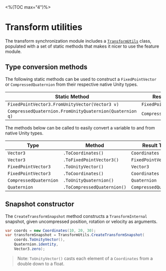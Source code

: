 <%(TOC max="4")%>

# Transform utilities

The transform synchronization module includes a [`TransformUtils`]({{urlRoot}}/api/transform-synchronization/transform-utils) class, populated with a set of static methods that makes it nicer to use the feature module.

## Type conversion methods

The following static methods can be used to construct a `FixedPointVector` or `CompressedQuaternion` from their respective native Unity types.

| Static Method                                            | Result Type            |
|----------------------------------------------------------|------------------------|
| `FixedPointVector3.FromUnityVector(Vector3 v)`           | `FixedPointVector3`    |
| `CompressedQuaternion.FromUnityQuaternion(Quaternion q)` | `CompressedQuaternion` |

The methods below can be called to easily convert a variable to and from native Unity types.

| Type                   | Method                      | Result Type            |
|------------------------|-----------------------------|------------------------|
| `Vector3`              | `.ToCoordinates()`          | `Coordinates`          |
| `Vector3`              | `.ToFixedPointVector3()`    | `FixedPointVector3`    |
| `FixedPointVector3`    | `.ToUnityVector()`          | `Vector3`              |
| `FixedPointVector3`    | `.ToCoordinates()`          | `Coordinates`          |
| `CompressedQuaternion` | `.ToUnityQuaternion()`      | `Quaternion`           |
| `Quaternion`           | `.ToCompressedQuaternion()` | `CompressedQuaternion` |

## Snapshot constructor

The `CreateTransformSnapshot` method constructs a `TransformInternal` snapshot, given uncompressed position, rotation or velocity as arguments.

```csharp
var coords = new Coordinates(10, 20, 30);
var transformSnapshot = TransformUtils.CreateTransformSnapshot(
    coords.ToUnityVector(),
    Quaternion.identity,
    Vector3.zero);
```

> Note: `ToUnityVector()` casts each element of a `Coordinates` from a double down to a float.
